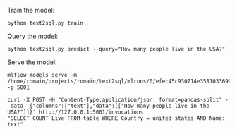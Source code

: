 

Train the model:

    python text2sql.py train

Query the model:

    python text2sql.py predict --query="How many people live in the USA?"

Serve the model:

    mlflow models serve -m /home/romain/projects/romain/text2sql/mlruns/0/efec45c930714e3581033699e011df51/artifacts/model -p 5001

    curl -X POST -H "Content-Type:application/json; format=pandas-split" --data '{"columns":["text"],"data":[["How many people live in the USA?"]]}' http://127.0.0.1:5001/invocations
    "SELECT COUNT Live FROM table WHERE Country = united states AND Name: text"

